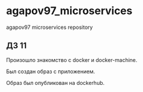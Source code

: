 # agapov97_microservices
agapov97 microservices repository

## ДЗ 11

Произошло знакомство с docker и docker-machine.

Был создан образ с приложением.

Образ был опубликован на dockerhub.
